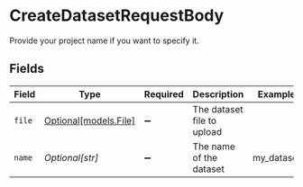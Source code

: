 # CreateDatasetRequestBody

Provide your project name if you want to specify it.


## Fields

| Field                                      | Type                                       | Required                                   | Description                                | Example                                    |
| ------------------------------------------ | ------------------------------------------ | ------------------------------------------ | ------------------------------------------ | ------------------------------------------ |
| `file`                                     | [Optional[models.File]](../models/file.md) | :heavy_minus_sign:                         | The dataset file to upload                 |                                            |
| `name`                                     | *Optional[str]*                            | :heavy_minus_sign:                         | The name of the dataset                    | my_dataset                                 |